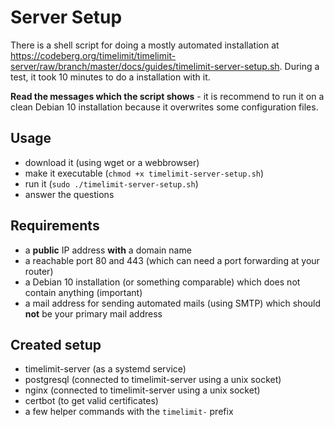 # Server Setup

There is a shell script for doing a mostly automated installation at <https://codeberg.org/timelimit/timelimit-server/raw/branch/master/docs/guides/timelimit-server-setup.sh>. During a test, it took 10 minutes to do a installation with it.

**Read the messages which the script shows** - it is recommend to run it on a clean Debian 10 installation because it overwrites some configuration files.

## Usage

- download it (using wget or a webbrowser)
- make it executable (`chmod +x timelimit-server-setup.sh`)
- run it (`sudo ./timelimit-server-setup.sh`)
- answer the questions

## Requirements

- a **public** IP address **with** a domain name
- a reachable port 80 and 443 (which can need a port forwarding at your router)
- a Debian 10 installation (or something comparable) which does not contain anything (important)
- a mail address for sending automated mails (using SMTP) which should **not** be your primary mail address

## Created setup

- timelimit-server (as a systemd service)
- postgresql (connected to timelimit-server using a unix socket)
- nginx (connected to timelimit-server using a unix socket)
- certbot (to get valid certificates)
- a few helper commands with the `timelimit-` prefix

